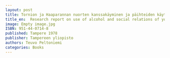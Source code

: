 ```yaml
---
layout: post
title: Tornion ja Haaparannan nuorten kanssakäyminen ja päihteiden käyttö. Tampereen yliopisto. Sosiaalialkohologian opetusmoniste 6/1978. (147 s. + liitteitä).
title_en:  Research report on use of alcohol and social relations of youth in border cities of Tornio, FIN and Haparanda, SWE
image: Empty image.jpg
ISBN: 951-44-0714-8
published: Tampere 1978 
publisher: Tampereen yliopisto
authors: Teuvo Peltoniemi
categories: Books
---
```

